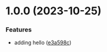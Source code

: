 # 1.0.0 (2023-10-25)


### Features

* adding hello ([e3a598c](https://github.com/mdrijwan/semantic-release-demo/commit/e3a598c30d4c2f18999d46891cae33a1cdcee7e4))
